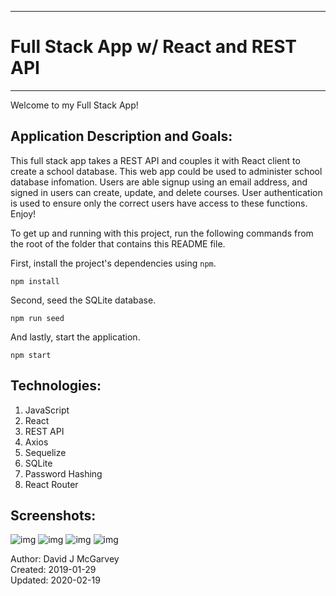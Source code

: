 ----------------------------------------
# Full Stack App w/ React and REST API #
----------------------------------------

Welcome to my Full Stack App!

## Application Description and Goals:

This full stack app takes a REST API and couples it with React client to create a school database. This web app could be used to administer school database infomation. Users are able signup using an email address, and signed in users can create, update, and delete courses. User authentication is used to ensure only the correct users have access to these functions. Enjoy!

To get up and running with this project, run the following commands from the root of the folder that contains this README file.

First, install the project's dependencies using `npm`.

```
npm install

```

Second, seed the SQLite database.

```
npm run seed
```

And lastly, start the application.

```
npm start
```

## Technologies:

1. JavaScript
2. React
3. REST API
4. Axios
5. Sequelize
6. SQLite
7. Password Hashing
8. React Router

## Screenshots:
![img](https://user-images.githubusercontent.com/42125523/74898715-88bf9480-534f-11ea-8174-240f8e3995d5.png)
![img](https://user-images.githubusercontent.com/42125523/74898718-89f0c180-534f-11ea-8c09-3543c66bf431.png)
![img](https://user-images.githubusercontent.com/42125523/74898722-8c531b80-534f-11ea-8067-c5e4319939fd.png)
![img](https://user-images.githubusercontent.com/42125523/74898723-8c531b80-534f-11ea-8be0-b2f6b36477b6.png)


Author: David J McGarvey  
Created: 2019-01-29  
Updated: 2020-02-19
